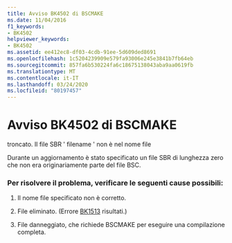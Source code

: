 ```yaml
---
title: Avviso BK4502 di BSCMAKE
ms.date: 11/04/2016
f1_keywords:
- BK4502
helpviewer_keywords:
- BK4502
ms.assetid: ee412ec8-df03-4cdb-91ee-5d609ded8691
ms.openlocfilehash: 1c5204239909e579fa93006e245e3841b7fb64eb
ms.sourcegitcommit: 857fa6b530224fa6c18675138043aba9aa0619fb
ms.translationtype: MT
ms.contentlocale: it-IT
ms.lasthandoff: 03/24/2020
ms.locfileid: "80197457"
---
```

# <a name="bscmake-warning-bk4502"></a>Avviso BK4502 di BSCMAKE

troncato. Il file SBR ' filename ' non è nel nome file

Durante un aggiornamento è stato specificato un file SBR di lunghezza zero che non era originariamente parte del file BSC.

### <a name="to-fix-by-checking-the-following-possible-causes"></a>Per risolvere il problema, verificare le seguenti cause possibili:

1. Il nome file specificato non è corretto.

1. File eliminato. (Errore [BK1513](../../error-messages/tool-errors/bscmake-error-bk1513.md) risultati.)

1. File danneggiato, che richiede BSCMAKE per eseguire una compilazione completa.
